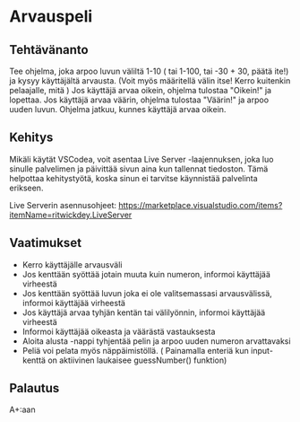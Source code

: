 # Arvauspeli

## Tehtävänanto

Tee ohjelma, joka arpoo luvun väliltä 1-10 ( tai 1-100, tai -30 + 30, päätä ite!) ja kysyy käyttäjältä arvausta. (Voit myös määritellä välin itse! Kerro kuitenkin pelaajalle, mitä ) Jos käyttäjä arvaa oikein, ohjelma tulostaa "Oikein!" ja lopettaa. Jos käyttäjä arvaa väärin, ohjelma tulostaa "Väärin!" ja arpoo uuden luvun. Ohjelma jatkuu, kunnes käyttäjä arvaa oikein.

## Kehitys

Mikäli käytät VSCodea, voit asentaa Live Server -laajennuksen,
joka luo sinulle palvelimen ja päivittää sivun aina kun tallennat
tiedoston. Tämä helpottaa kehitystyötä, koska sinun ei tarvitse
käynnistää palvelinta erikseen.

Live Serverin asennusohjeet:
https://marketplace.visualstudio.com/items?itemName=ritwickdey.LiveServer

## Vaatimukset

- Kerro käyttäjälle arvausväli
- Jos kenttään syöttää jotain muuta kuin numeron, informoi käyttäjää virheestä
- Jos kenttään syöttää luvun joka ei ole valitsemassasi arvausvälissä, informoi käyttäjää virheestä
- Jos käyttäjä arvaa tyhjän kentän tai välilyönnin, informoi käyttäjää virheestä
- Informoi käyttäjää oikeasta ja väärästä vastauksesta
- Aloita alusta -nappi tyhjentää pelin ja arpoo uuden numeron arvattavaksi
- Peliä voi pelata myös näppäimistöllä. ( Painamalla enteriä kun input-kenttä on aktiivinen laukaisee guessNumber() funktion)

## Palautus

A+:aan
